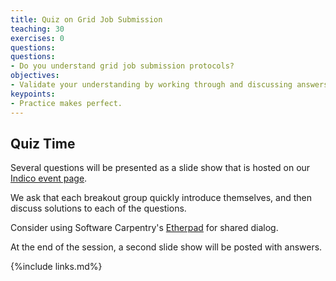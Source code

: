 ```yaml
---
title: Quiz on Grid Job Submission
teaching: 30
exercises: 0
questions:
questions:
- Do you understand grid job submission protocols?
objectives:
- Validate your understanding by working through and discussing answers to several questions.
keypoints:
- Practice makes perfect.
---
```


## Quiz Time

Several questions will be presented as a slide show that is hosted on our [Indico event page][indico-event-page].

We ask that each breakout group quickly introduce themselves, and then discuss solutions to each of the questions.

Consider using Software Carpentry's [Etherpad][sc-etherpad] for shared dialog. 

At the end of the session, a second slide show will be posted with answers.

[indico-event-page]: https://indico.fnal.gov/event/48756/timetable/#20210513
[sc-etherpad]: https://pad.carpentries.org/ 


{%include links.md%} 
